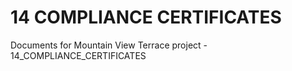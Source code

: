 # 14 COMPLIANCE CERTIFICATES

Documents for Mountain View Terrace project - 14_COMPLIANCE_CERTIFICATES
